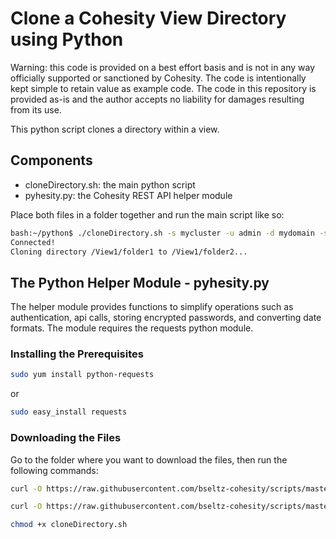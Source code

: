 # Clone a Cohesity View Directory using Python

Warning: this code is provided on a best effort basis and is not in any way officially supported or sanctioned by Cohesity. The code is intentionally kept simple to retain value as example code. The code in this repository is provided as-is and the author accepts no liability for damages resulting from its use.

This python script clones a directory within a view.

## Components

* cloneDirectory.sh: the main python script
* pyhesity.py: the Cohesity REST API helper module

Place both files in a folder together and run the main script like so:

```bash
bash:~/python$ ./cloneDirectory.sh -s mycluster -u admin -d mydomain -sp /View1/folder1 -dp /View1 -nd folder2
Connected!
Cloning directory /View1/folder1 to /View1/folder2...
```

## The Python Helper Module - pyhesity.py
The helper module provides functions to simplify operations such as authentication, api calls, storing encrypted passwords, and converting date formats. The module requires the requests python module.

### Installing the Prerequisites
```bash
sudo yum install python-requests
```
or

```bash
sudo easy_install requests
```

### Downloading the Files
Go to the folder where you want to download the files, then run the following commands:
```bash
curl -O https://raw.githubusercontent.com/bseltz-cohesity/scripts/master/python/cloneDirectory/cloneDirectory.sh

curl -O https://raw.githubusercontent.com/bseltz-cohesity/scripts/master/python/cloneDirectory/pyhesity.py

chmod +x cloneDirectory.sh
```